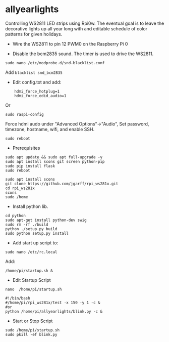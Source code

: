 # allyearlights 
Controlling WS2811 LED strips using Rpi0w. The eventual goal is to leave the decorative lights up all year long with and editable schedule of color patterns for given holidays.

- Wire the WS2811 to pin 12 PWM0 on the Raspberry Pi 0

- Disable the bcm2835 sound. The timer is used to drive the WS2811.
```
sudo nano /etc/modprobe.d/snd-blacklist.conf
```

Add
`blacklist snd_bcm2835`

- Edit config.txt and add:
```
	hdmi_force_hotplug=1
	hdmi_force_edid_audio=1
```	

Or
```
sudo raspi-config
```
Force hdmi audo under "Advanced Options"->"Audio", Set password, timezone, hostname, wifi, and enable SSH.
```
sudo reboot
```

- Prerequisites
```
sudo apt update && sudo apt full-upgrade -y	
sudo apt install scons git screen python-pip
sudo pip install flask
sudo reboot
```
```
sudo apt install scons
git clone https://github.com/jgarff/rpi_ws281x.git
cd rpi_ws281x
scons
sudo /home
```

- Install python lib.
```
cd python
sudo apt-get install python-dev swig 
sudo rm -rf ./build
python ./setup.py build
sudo python setup.py install
```

- Add start up script to:
```
sudo nano /etc/rc.local
```
Add:
```
/home/pi/startup.sh &
```

- Edit Startup Script
```
nano  /home/pi/startup.sh
```
```
#!/bin/bash
#/home/pi/rpi_ws281x/test -x 150 -y 1 -c &
#or
python /home/pi/allyearlights/blink.py -c &
```

- Start or Stop Script
```
sudo /home/pi/startup.sh
sudo pkill -ef blink.py
```

